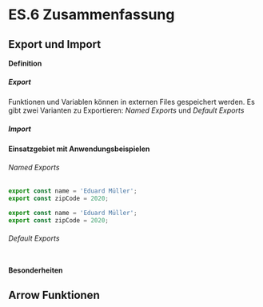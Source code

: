 # ES.6 Zusammenfassung

## Export und Import

**Definition**
##### Export
Funktionen und Variablen können in externen Files gespeichert werden. Es gibt zwei Varianten zu Exportieren: *Named Exports* und *Default Exports*

##### Import



**Einsatzgebiet mit Anwendungsbeispielen**
###### Named Exports
```js
export const name = 'Eduard Müller';
export const zipCode = 2020;
```
```js
export const name = 'Eduard Müller';
export const zipCode = 2020;
```
###### Default Exports
```js

```


**Besonderheiten**



## Arrow Funktionen